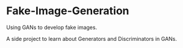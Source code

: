 # Fake-Image-Generation
Using GANs to develop fake images. 

A side project to learn about Generators and Discriminators in GANs. 
